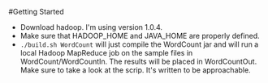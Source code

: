 #Getting Started
* Download hadoop. I'm using version 1.0.4.
* Make sure that HADOOP_HOME and JAVA_HOME are properly defined.
* `./build.sh WordCount` will just compile the WordCount jar and will
run a local Hadoop MapReduce job on the sample files in
WordCount/WordCountIn. The results will be placed in WordCountOut. Make
sure to take a look at the scrip. It's written to be approachable.

